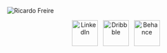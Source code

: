 ![Ricardo Freire](https://github.com/user-attachments/assets/71298d06-17cf-4628-b142-4c4785fd3211)

<p align="center">
  <a target="_blank" href="https://www.linkedin.com/in/ricfreire/"><img width="60px" src="https://ferreh.com/wp-content/uploads/2024/08/github-linkedin.png" title="LinkedIn"/></a>&nbsp;&nbsp;
  <a target="_blank" href="https://dribbble.com/ricardofreire/"><img width="60px" src="https://ferreh.com/wp-content/uploads/2024/08/github-dribbble-1.png" title="Dribbble"/></a>&nbsp;&nbsp;
  <a target="_blank" href="https://www.behance.net/ricfreire"><img width="60px" src="https://ferreh.com/wp-content/uploads/2024/08/github-behance.png" title="Behance"/></a>
</p>
